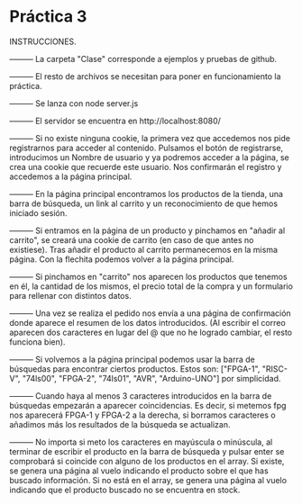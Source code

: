 # Práctica 3

INSTRUCCIONES.

  ——— La carpeta "Clase" corresponde a ejemplos y pruebas de github.

  ——— El resto de archivos se necesitan para poner en funcionamiento la práctica.

  ——— Se lanza con node server.js

  ——— El servidor se encuentra en http://localhost:8080/

  ——— Si no existe ninguna cookie, la primera vez que accedemos nos pide registrarnos
  para acceder al contenido. Pulsamos el botón de registrarse, introducimos un Nombre
  de usuario y ya podremos acceder a la página, se crea una cookie que recuerde este
  usuario. Nos confirmarán el registro y accedemos a la página principal.

  ——— En la página principal encontramos los productos de la tienda, una barra de búsqueda,
  un link al carrito y un reconocimiento de que hemos iniciado sesión.

  ——— Si entramos en la página de un producto y pinchamos en "añadir al carrito", se creará
  una cookie de carrito (en caso de que antes no existiese). Tras añadir el producto al
  carrito permanecemos en la misma página. Con la flechita podemos volver a la página
  principal.

  ——— Si pinchamos en "carrito" nos aparecen los productos que tenemos en él, la cantidad de
  los mismos, el precio total de la compra y un formulario para rellenar con distintos datos.

  ——— Una vez se realiza el pedido nos envía a una página de confirmación donde aparece el
  resumen de los datos introducidos. (Al escribir el correo aparecen dos caracteres en lugar
  del @ que no he logrado cambiar, el resto funciona bien).

  ——— Si volvemos a la página principal podemos usar la barra de búsquedas para encontrar
  ciertos productos. Estos son: ["FPGA-1", "RISC-V", "74ls00", "FPGA-2", "74ls01", "AVR",
  "Arduino-UNO"] por simplicidad.

  ——— Cuando haya al menos 3 caracteres introducidos en la barra de búsquedas empezarán a
  aparecer coincidencias. Es decir, si metemos fpg nos aparecerá FPGA-1 y FPGA-2 a la derecha,
  si borramos caracteres o añadimos más los resultados de la búsqueda se actualizan.

  ——— No importa si meto los caracteres en mayúscula o minúscula, al terminar de escribir el
  producto en la barra de búsqueda y pulsar enter se comprobará si coincide con alguno de los
  productos en el array. Si existe, se genera una página al vuelo indicando el producto sobre
  el que has buscado información. Si no está en el array, se genera una página al vuelo
  indicando que el producto buscado no se encuentra en stock.
